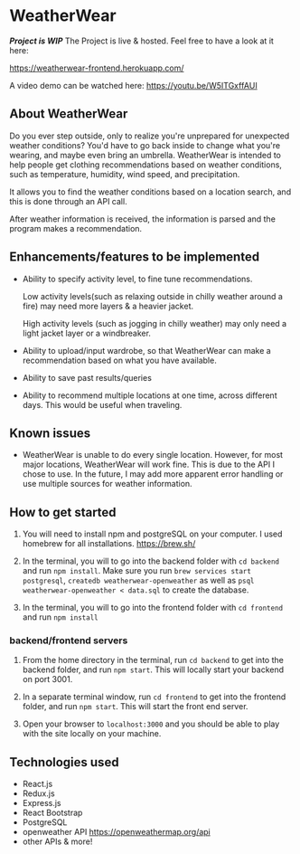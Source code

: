 # WeatherWear
 ***Project is WIP***
 The Project is live & hosted. Feel free to have a look at it here: 
  
  https://weatherwear-frontend.herokuapp.com/

  A video demo can be watched here:
  https://youtu.be/W5ITGxffAUI
  

## About WeatherWear
Do you ever step outside, only to realize you're unprepared for unexpected weather conditions? You'd have to go back inside to change what you're wearing, and maybe even bring an umbrella. WeatherWear is intended to help people get clothing recommendations based on weather conditions, such as temperature, humidity, wind speed, and precipitation. 

It allows you to find the weather conditions based on a location search, and this is done through an API call. 

After weather information is received, the information is parsed and the program makes a recommendation. 

## Enhancements/features to be implemented

* Ability to specify activity level, to fine tune recommendations. 

  Low activity levels(such as relaxing outside in chilly weather around a fire) may need more layers & a heavier jacket.

  High activity levels (such as jogging in chilly weather) may only need a light jacket layer or a windbreaker. 

* Ability to upload/input wardrobe, so that WeatherWear can make a recommendation based on what you have available. 

* Ability to save past results/queries

* Ability to recommend multiple locations at one time, across different days. This would be useful when traveling. 

## Known issues

* WeatherWear is unable to do every single location. However, for most major locations, WeatherWear will work fine. This is due to the API I chose to use. In the future, I may add more apparent error handling or use multiple sources for weather information. 

## How to get started
1. You will need to install npm and postgreSQL on your computer. I used homebrew for all installations. https://brew.sh/ 

2. In the terminal, you will to go into the backend folder with `cd backend` and run `npm install`. Make sure you run `brew services start postgresql`, `createdb weatherwear-openweather` as well as `psql weatherwear-openweather < data.sql` to create the database. 
3. In the terminal, you will to go into the frontend folder with `cd frontend` and run `npm install`

### backend/frontend servers
 1. From the home directory in the terminal, run `cd backend` to get into the backend folder, and run `npm start`. This will locally start your backend on port 3001. 
 2. In  a separate terminal window, run `cd frontend` to get into the frontend folder, and run `npm start`. This will start the front end server. 

 3. Open your browser to `localhost:3000` and you should be able to play with the site locally on your machine. 
 
## Technologies used
 * React.js
 * Redux.js
 * Express.js
 * React Bootstrap
 * PostgreSQL
 * openweather API https://openweathermap.org/api
 * other APIs & more!

